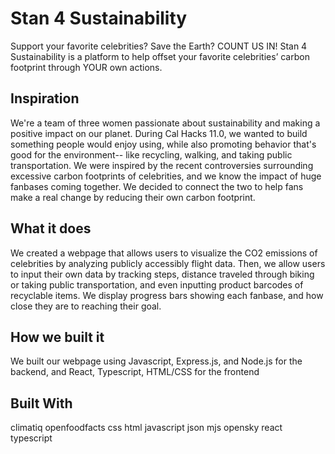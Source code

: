 # Stan 4 Sustainability
Support your favorite celebrities? Save the Earth? COUNT US IN! Stan 4 Sustainability is a platform to help offset your favorite celebrities’ carbon footprint through YOUR own actions.

## Inspiration
We're a team of three women passionate about sustainability and making a positive impact on our planet. During Cal Hacks 11.0, we wanted to build something people would enjoy using, while also promoting behavior that's good for the environment-- like recycling, walking, and taking public transportation. We were inspired by the recent controversies surrounding excessive carbon footprints of celebrities, and we know the impact of huge fanbases coming together. We decided to connect the two to help fans make a real change by reducing their own carbon footprint.

## What it does
We created a webpage that allows users to visualize the CO2 emissions of celebrities by analyzing publicly accessibly flight data. Then, we allow users to input their own data by tracking steps, distance traveled through biking or taking public transportation, and even inputting product barcodes of recyclable items. We display progress bars showing each fanbase, and how close they are to reaching their goal.

## How we built it
We built our webpage using Javascript, Express.js, and Node.js for the backend, and React, Typescript, HTML/CSS for the frontend

## Built With
climatiq
openfoodfacts
css
html
javascript
json
mjs
opensky
react
typescript
